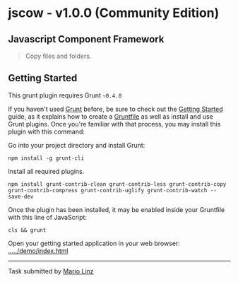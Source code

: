 # jscow - v1.0.0 (Community Edition)
## Javascript Component Framework

> Copy files and folders.


## Getting Started
This grunt plugin requires Grunt `~0.4.0`

If you haven't used [Grunt](http://gruntjs.com/) before, be sure to check out the [Getting Started](http://gruntjs.com/getting-started) guide, as it explains how to create a [Gruntfile](http://gruntjs.com/sample-gruntfile) as well as install and use Grunt plugins. Once you're familiar with that process, you may install this plugin with this command:

Go into your project directory and install Grunt:

```shell
npm install -g grunt-cli
```

Install all required plugins.

```shell
npm install grunt-contrib-clean grunt-contrib-less grunt-contrib-copy grunt-contrib-compress grunt-contrib-uglify grunt-contrib-watch --save-dev
```

Once the plugin has been installed, it may be enabled inside your Gruntfile with this line of JavaScript:

```shell
cls && grunt
```

Open your getting started application in your web browser: 
[...../demo/index.html](https://github.com/jsCow/jsCow/blob/master/demo/index.html)

---

Task submitted by [Mario Linz](http://www.jscow.com/)
